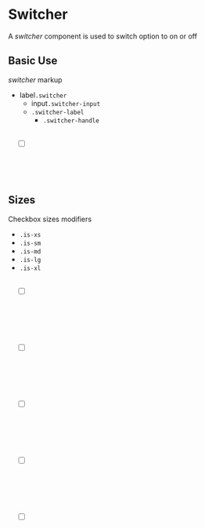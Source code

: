 # Switcher

A _switcher_ component is used to switch option to on or off

## Basic Use

_switcher_ markup

- label`.switcher`
  - input`.switcher-input`
  - `.switcher-label`
    - `.switcher-handle`

<snippeter>
<pre>
<label class="switcher">
  <input type="checkbox" class="switcher-input">
  <span class="switcher-body">
    <span class="switcher-handle"></span>
  </span>
</label>
</pre>
</snippeter>

## Sizes

Checkbox sizes modifiers

- `.is-xs`
- `.is-sm`
- `.is-md`
- `.is-lg`
- `.is-xl`

<snippeter>
<pre>
<label class="switcher is-xs">
  <input type="checkbox" class="switcher-input">
  <span class="switcher-body">
    <span class="switcher-handle"></span>
  </span>
</label>

<label class="switcher is-sm">
  <input type="checkbox" class="switcher-input">
  <span class="switcher-body">
    <span class="switcher-handle"></span>
  </span>
</label>

<label class="switcher is-md">
  <input type="checkbox" class="switcher-input">
  <span class="switcher-body">
    <span class="switcher-handle"></span>
  </span>
</label>

<label class="switcher is-lg">
  <input type="checkbox" class="switcher-input">
  <span class="switcher-body">
    <span class="switcher-handle"></span>
  </span>
</label>

<label class="switcher is-xl">
  <input type="checkbox" class="switcher-input">
  <span class="switcher-body">
    <span class="switcher-handle"></span>
  </span>
</label>
</pre>
</snippeter>

